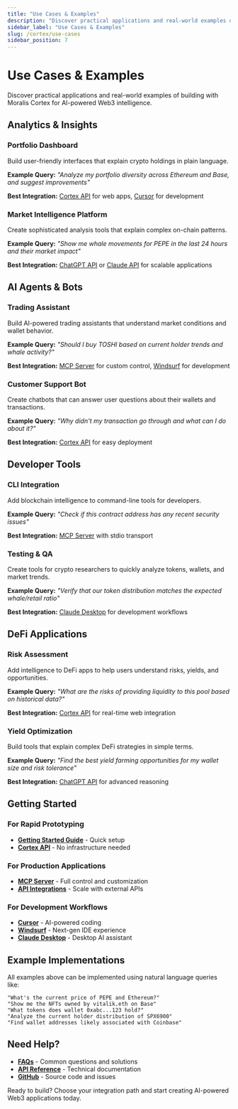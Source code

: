 ```yaml
---
title: "Use Cases & Examples"
description: "Discover practical applications and real-world examples of building with Moralis Cortex for AI-powered Web3 intelligence."
sidebar_label: "Use Cases & Examples"
slug: /cortex/use-cases
sidebar_position: 7
---
```


# Use Cases & Examples

Discover practical applications and real-world examples of building with Moralis Cortex for AI-powered Web3 intelligence.

## Analytics & Insights

### Portfolio Dashboard

Build user-friendly interfaces that explain crypto holdings in plain language.

**Example Query:** _"Analyze my portfolio diversity across Ethereum and Base, and suggest improvements"_

**Best Integration:** [Cortex API](/cortex/api) for web apps, [Cursor](/cortex/integrations/cursor) for development

### Market Intelligence Platform

Create sophisticated analysis tools that explain complex on-chain patterns.

**Example Query:** _"Show me whale movements for PEPE in the last 24 hours and their market impact"_

**Best Integration:** [ChatGPT API](/cortex/integrations/chatgpt-api) or [Claude API](/cortex/integrations/claude-api) for scalable applications

## AI Agents & Bots

### Trading Assistant

Build AI-powered trading assistants that understand market conditions and wallet behavior.

**Example Query:** _"Should I buy TOSHI based on current holder trends and whale activity?"_

**Best Integration:** [MCP Server](/cortex/mcp-server) for custom control, [Windsurf](/cortex/integrations/windsurf) for development

### Customer Support Bot

Create chatbots that can answer user questions about their wallets and transactions.

**Example Query:** _"Why didn't my transaction go through and what can I do about it?"_

**Best Integration:** [Cortex API](/cortex/api) for easy deployment

## Developer Tools

### CLI Integration

Add blockchain intelligence to command-line tools for developers.

**Example Query:** _"Check if this contract address has any recent security issues"_

**Best Integration:** [MCP Server](/cortex/mcp-server) with stdio transport

### Testing & QA

Create tools for crypto researchers to quickly analyze tokens, wallets, and market trends.

**Example Query:** _"Verify that our token distribution matches the expected whale/retail ratio"_

**Best Integration:** [Claude Desktop](/cortex/integrations/claude-desktop) for development workflows

## DeFi Applications

### Risk Assessment

Add intelligence to DeFi apps to help users understand risks, yields, and opportunities.

**Example Query:** _"What are the risks of providing liquidity to this pool based on historical data?"_

**Best Integration:** [Cortex API](/cortex/api) for real-time web integration

### Yield Optimization

Build tools that explain complex DeFi strategies in simple terms.

**Example Query:** _"Find the best yield farming opportunities for my wallet size and risk tolerance"_

**Best Integration:** [ChatGPT API](/cortex/integrations/chatgpt-api) for advanced reasoning

## Getting Started

### For Rapid Prototyping

- **[Getting Started Guide](/cortex/getting-started)** - Quick setup
- **[Cortex API](/cortex/api)** - No infrastructure needed

### For Production Applications

- **[MCP Server](/cortex/mcp-server)** - Full control and customization
- **[API Integrations](/cortex/integrations)** - Scale with external APIs

### For Development Workflows

- **[Cursor](/cortex/integrations/cursor)** - AI-powered coding
- **[Windsurf](/cortex/integrations/windsurf)** - Next-gen IDE experience
- **[Claude Desktop](/cortex/integrations/claude-desktop)** - Desktop AI assistant

## Example Implementations

All examples above can be implemented using natural language queries like:

```
"What's the current price of PEPE and Ethereum?"
"Show me the NFTs owned by vitalik.eth on Base"
"What tokens does wallet 0xabc...123 hold?"
"Analyze the current holder distribution of SPX6900"
"Find wallet addresses likely associated with Coinbase"
```

## Need Help?

- **[FAQs](/cortex/faqs)** - Common questions and solutions
- **[API Reference](/cortex/api-reference)** - Technical documentation
- **[GitHub](https://github.com/MoralisWeb3/moralis-mcp-server)** - Source code and issues

Ready to build? Choose your integration path and start creating AI-powered Web3 applications today.

